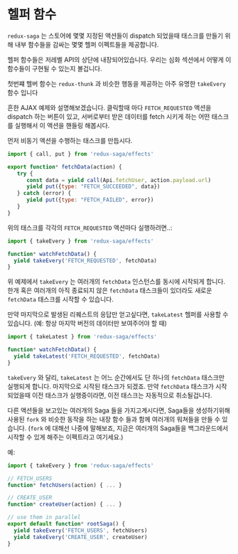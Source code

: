 # 헬퍼 함수

`redux-saga` 는 스토어에 몇몇 지정된 액션들이 dispatch 되었을때 태스크를 만들기 위해 내부 함수들을 감싸는 몇몇 헬퍼 이펙트들을 제공합니다.
<!--`redux-saga` provides some helper effects wrapping internal functions to spawn tasks when some specific actions are dispatched to the Store.-->

헬퍼 함수들은 저레벨 API의 상단에 내장되어있습니다. 우리는 심화 섹션에서 어떻게 이 함수들이 구현될 수 있는지 볼겁니다.
<!--The helper functions are built on top of the lower level API. In the advanced section, we'll see how those functions can be implemented.-->

첫번쨰 헬버 함수는 `redux-thunk` 과 비슷한 행동을 제공하는 아주 유명한 `takeEvery` 함수 입니다
<!--The first function, `takeEvery` is the most familiar and provides a behavior similar to `redux-thunk`.-->

흔한 AJAX 예제와 설명해보겠습니다. 클릭할때 마다 `FETCH_REQUESTED` 액션을 dispatch 하는 버튼이 있고,
서버로부터 받은 데이터를 fetch 시키게 하는 어떤 태스크를 실행해서 이 액션을 핸들링 해봅시다.
<!-- Let's illustrate with the common AJAX example. On each click on a Fetch button we dispatch a `FETCH_REQUESTED` action. -->
<!-- We want to handle this action by launching a task that will fetch some data from the server. -->

먼저 비동기 액션을 수행하는 태스크를 만듭시다.
<!-- First we create the task that will perform the asynchronous action: -->

```javascript
import { call, put } from 'redux-saga/effects'

export function* fetchData(action) {
   try {
      const data = yield call(Api.fetchUser, action.payload.url)
      yield put({type: "FETCH_SUCCEEDED", data})
   } catch (error) {
      yield put({type: "FETCH_FAILED", error})
   }
}
```

위의 태스크를 각각의 `FETCH_REQUESTED` 액션마다 실행하려면..:
<!-- To launch the above task on each `FETCH_REQUESTED` action: -->

```javascript
import { takeEvery } from 'redux-saga/effects'

function* watchFetchData() {
  yield takeEvery('FETCH_REQUESTED', fetchData)
}
```

위 예제에서 `takeEvery` 는 여러개의 `fetchData` 인스턴스를 동시에 시작되게 합니다.
한개 혹은 여러개의 아직 종료되지 않은 `fetchData` 태스크들이 있더라도 새로운 `fetchData` 태스크를 시작할 수 있습니다.
<!-- In the above example, `takeEvery` allows multiple `fetchData` instances to be started concurrently. At a given moment, -->
<!-- we can start a new `fetchData` task while there are still one or more previous `fetchData` tasks which have not yet terminated. -->

만약 마지막으로 발생된 리퀘스트의 응답만 얻고싶다면, `takeLatest` 헬퍼를 사용할 수 있습니다. (예: 항상 마지막 버전의 데이터만 보여주어야 할 때)
<!-- If we want to only get the response of the latest request fired -->
<!-- (e.g. to always display the latest version of data) we can use the `takeLatest` helper: -->

```javascript
import { takeLatest } from 'redux-saga/effects'

function* watchFetchData() {
  yield takeLatest('FETCH_REQUESTED', fetchData)
}
```

`takeEvery` 와 달리, `takeLatest` 는 어느 순간에서도 단 하나의 `fetchData` 태스크만 실행되게 합니다. 마지막으로 시작된 태스크가 되겠죠.
만약 `fetchData` 태스크가 시작되었을때 이전 태스크가 실행중이라면, 이전 태스크는 자동적으로 취소될겁니다.
<!-- Unlike `takeEvery`, `takeLatest` allows only one `fetchData` task to run at any moment. -->
<!-- And it will be the latest started task. If a previous task is still running when another `fetchData` task is started, the previous task will be automatically cancelled. -->

다른 액션들을 보고있는 여러개의 Saga 들을 가지고계시다면, Saga들을 생성하기위해 사용된 `fork` 와 비슷한 동작을 하는 내장 함수 들과 함께 여러개의 워쳐들을 만들 수 있습니다. 
(`fork` 에 대해선 나중에 말해보죠, 지금은 여러개의 Saga들을 백그라운드에서 시작할 수 있게 해주는 이펙트라고 여기세요.)
<!-- If you have multiple Sagas watching for different actions, you can create multiple watchers with those built-in helpers which will behave like there was `fork` used to spawn them (we'll talk about `fork` later. For now consider it to be an Effect that allows us to start multiple sagas in the background) -->

예:
<!-- For example: -->

```javascript
import { takeEvery } from 'redux-saga/effects'

// FETCH_USERS
function* fetchUsers(action) { ... }

// CREATE_USER
function* createUser(action) { ... }

// use them in parallel
export default function* rootSaga() {
  yield takeEvery('FETCH_USERS', fetchUsers)
  yield takeEvery('CREATE_USER', createUser)
}
```
